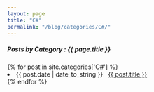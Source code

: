 ```yaml
---
layout: page
title: "C#"
permalink: "/blog/categories/C#/"
---
```


<h5> Posts by Category : {{ page.title }} </h5>

<div class="card">
{% for post in site.categories['C#'] %}
 <li class="category-posts"><span>{{ post.date | date_to_string }}</span> &nbsp; <a href="{{ post.url }}">{{ post.title }}</a></li>
{% endfor %}
</div>
